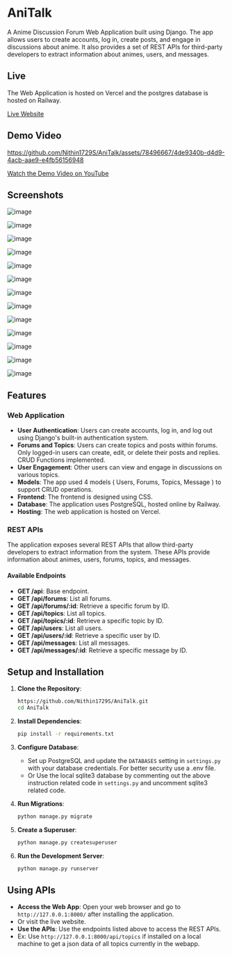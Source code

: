 # AniTalk

A Anime Discussion Forum Web Application built using Django. The app allows users to create accounts, log in, create posts, and engage in discussions about anime. It also provides a set of REST APIs for third-party developers to extract information about animes, users, and messages.

## Live

The Web Application is hosted on Vercel and the postgres database is hosted on Railway.

[Live Website](ani-talk-phi.vercel.app)

## Demo Video




https://github.com/Nithin1729S/AniTalk/assets/78496667/4de9340b-d4d9-4acb-aae9-e4fb56156948





[Watch the Demo Video on YouTube](https://www.youtube.com/watch?v=6c5A9ZEjpB8)

## Screenshots

![image](https://github.com/Nithin1729S/AniTalk/assets/78496667/c4c5d09f-8b40-4fea-9d92-501c6cae3743)

![image](https://github.com/Nithin1729S/AniTalk/assets/78496667/6033879f-9c89-4124-9167-c9c5cec8021d)

![image](https://github.com/Nithin1729S/AniTalk/assets/78496667/36690997-acc9-48c2-9d3d-361ff372b989)

![image](https://github.com/Nithin1729S/AniTalk/assets/78496667/9856a720-cf0d-4a8a-ba2e-0ef8a315682c)

![image](https://github.com/Nithin1729S/AniTalk/assets/78496667/0fc58cdd-a8a9-4dd3-93d3-c389c9eb8a1f)

![image](https://github.com/Nithin1729S/AniTalk/assets/78496667/f6983077-be4c-4ac6-9bb1-ee641b326f82)

![image](https://github.com/Nithin1729S/AniTalk/assets/78496667/b7ba454d-5f05-47d9-9a5f-1d86955f6a02)

![image](https://github.com/Nithin1729S/AniTalk/assets/78496667/63aa4342-18f2-4b43-b39a-8a1d3f9a4ed3)


![image](https://github.com/Nithin1729S/AniTalk/assets/78496667/330b3d99-ba9e-4139-ad94-0491612848a3)

![image](https://github.com/Nithin1729S/AniTalk/assets/78496667/016f723b-8304-4747-b72c-f438b7b097e3)

![image](https://github.com/Nithin1729S/AniTalk/assets/78496667/24b7ed6d-04e6-4438-a7ad-7f3480582d51)

![image](https://github.com/Nithin1729S/AniTalk/assets/78496667/b409634f-58a4-4d86-8f1c-ebf6a94904fe)

![image](https://github.com/Nithin1729S/AniTalk/assets/78496667/cbf4801e-a1d2-4929-94f3-ea3bfafaf25e)


## Features

### Web Application
- **User Authentication**: Users can create accounts, log in, and log out using Django's built-in authentication system.
- **Forums and Topics**: Users can create topics and posts within forums. Only logged-in users can create, edit, or delete their posts and replies. CRUD Functions implemented.
- **User Engagement**: Other users can view and engage in discussions on various topics.
- **Models**: The app used 4 models ( Users, Forums, Topics, Message ) to support CRUD operations.
- **Frontend**: The frontend is designed using CSS.
- **Database**: The application uses PostgreSQL, hosted online by Railway.
- **Hosting**: The web application is hosted on Vercel.

### REST APIs
The application exposes several REST APIs that allow third-party developers to extract information from the system. These APIs provide information about animes, users, forums, topics, and messages.

#### Available Endpoints
- **GET /api**: Base endpoint.
- **GET /api/forums**: List all forums.
- **GET /api/forums/:id**: Retrieve a specific forum by ID.
- **GET /api/topics**: List all topics.
- **GET /api/topics/:id**: Retrieve a specific topic by ID.
- **GET /api/users**: List all users.
- **GET /api/users/:id**: Retrieve a specific user by ID.
- **GET /api/messages**: List all messages.
- **GET /api/messages/:id**: Retrieve a specific message by ID.


## Setup and Installation

1. **Clone the Repository**:
    ```bash
    https://github.com/Nithin1729S/AniTalk.git
    cd AniTalk
    ```

2. **Install Dependencies**:
    ```bash
    pip install -r requirements.txt
    ```

3. **Configure Database**:
    - Set up PostgreSQL and update the `DATABASES` setting in `settings.py` with your database credentials. For better security use a .env file.
    - Or Use the local sqlite3 database by commenting out the above instruction related code in `settings.py` and uncomment sqlite3 related code.
4. **Run Migrations**:
    ```bash
    python manage.py migrate
    ```

5. **Create a Superuser**:
    ```bash
    python manage.py createsuperuser
    ```

6. **Run the Development Server**:
    ```bash
    python manage.py runserver
    ```

## Using APIs

- **Access the Web App**: Open your web browser and go to `http://127.0.0.1:8000/` after installing the application.
- Or visit the live website.
- **Use the APIs**: Use the endpoints listed above to access the REST APIs.
- Ex: Use `http://127.0.0.1:8000/api/topics` if installed on a local machine to get a json data of all topics currently in the webapp.



